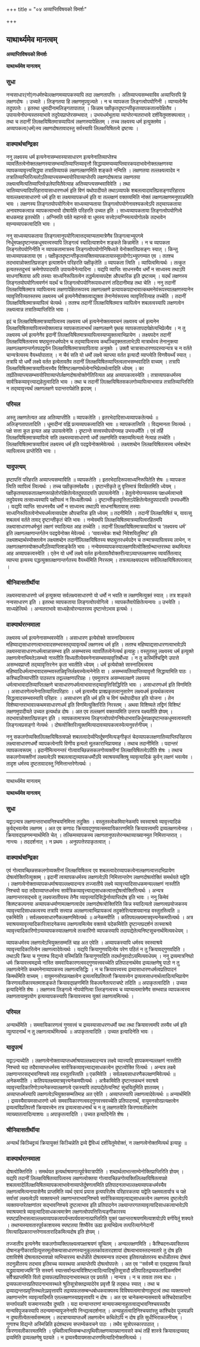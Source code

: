 +++
title = "०४ अव्याप्तिविषयको विमर्शः"

+++


## याथार्थ्यमेव मानत्वम्

**अव्याप्तिविषयको विमर्शः**

**याथार्थ्यमेव मानत्वम्**

### **सुधा**

नन्वसाधार(णो)णधर्मश्चेल्लक्षणमव्यापकस्यापि तदा लक्षणतापत्तिः । अतिव्याप्त्यसम्भवाविव अव्याप्तिरपि हि लक्षणदोषः । उच्यते । लिङ्गतया हि लक्षणमुपयुज्यते । न च व्यापकता लिङ्गत्वोपयोगिनी । व्याप्यत्वेनैव तदुपपत्तेः । इतरथा धूमादीनामलिङ्गतापातात् । किन्नाम पक्षीकृतदृष्टान्तीकृतव्यापकतात्वपेक्षितैव । उपायत्वेनोपन्यस्तस्याभावे तदुपेयप्राप्तेरसम्भवात् । उभयधर्मभूताया व्याप्तेरन्यतराभावे दर्शयितुमशक्यत्वात् । तथा च तदानीं लिलक्षयिषितमात्रव्यापित्वं लक्षणस्यापेक्षितम् । तच्च लक्ष्यस्य धर्म इत्युक्तमेव । अव्यापकत्व(धर्म)स्य लक्षणदोषतावादस्तु सर्वस्यापि लिलक्षयिषितत्वे द्रष्टव्यः ।

### **वाक्यार्थचन्द्रिका**

ननु लक्ष्यस्य धर्म इत्यनेनासम्भवस्यासाधारण इत्यनेनातिव्याप्तेश्च व्यावर्तितत्वेनोक्तलक्षणस्यासम्भव्यतिव्याप्तिव्यावृत्तौ सिद्धायामप्यव्याप्तिवारकपदाभावेनोक्तलक्षणस्या व्यापकव्यावृत्त्यसिद्ध्या तत्रातिव्यापकं लक्षणलक्षणमिति शङ्कते नन्विति । लक्षणतया तल्लक्ष्यत्वादेव न तत्रातिव्याप्तिरित्यतोऽतिव्याप्त्यसम्भवयोरिवाव्याप्तेरपि लक्षणदोषत्वान्न लक्षणतया लक्ष्यत्वमित्यतिव्याप्तिर्वज्रलेपायितैवेत्याह अतिव्याप्त्यसम्भवाविवेति । तथा चातिव्याप्त्यादिपरिहारायासाधारणधर्म इति विणं यथोपादीयते तथाऽव्यापके शबलत्वादावतिप्रसङ्गपरिहाराय यावल्लक्ष्यासाधारणो धर्म इति वा लक्ष्यव्यापकधर्म इति वा तल्लक्षणं वक्तव्यमिति नोक्तं लक्षणलक्षणमनुपपन्नमिति भावः । लक्षणस्य लिङ्गतयोपयोगित्वेन साध्यव्याप्यताया लिङ्गत्वोपयोगेनावश्यकत्वेऽपि तद्य्वापकताया अनावश्यकत्वान्न व्यापकत्वाभावो दोषायेति परिहरति उच्यत इति । साध्यव्यापकताया लिङ्गत्वोपयोगित्वे बाधकमाह इतरथेति । अग्निमति पर्वते महानसे वा धूमस्य सत्त्वेऽप्यग्निमत्ययोगोलके तदभावेन वह्न्यव्यापकत्वादिति भावः ।

ननु साध्यव्यापकताया लिङ्गत्वानुपयोगित्वात्तद्य्वाप्यतामात्रेणैव लिङ्गत्वाभ्युपगमे निर्धूमपक्षदृष्टान्तकधूमवत्त्वस्यापि लिङ्गत्वं स्यादित्याशयेन शङ्कते किन्नामेति । न च व्यापकता लिङ्गतोपयोगिनीति न व्यापकतामात्रस्य लिङ्गत्वोपयोगोनिषिध्यते येनोक्तातिप्रसङ्गः स्यात् । किन्तु साध्यव्यापकताया एव । पक्षीकृतदृष्टान्तीकृतव्यक्तिव्यापकतायास्सूपयोगोऽभ्युपगम्यत एव । ततश्च तदभावान्नोक्तातिप्रसङ्ग इत्याशयेन परिहरति पक्षीकृतेति ॥ व्यापकता त्विति । व्यापित्वमित्यर्थः । तत्कुत इत्यतस्तदुभयं क्रमेणोपपादयति उपायत्वेनेत्यादिना । यद्यपि व्याप्तिः साधनस्यैव धर्मो न साध्यस्य तथाऽपि साधनाश्रिताया अपि तस्याः साध्यनिरूपितत्वेन तद्धर्मत्वव्यपदेश औपचारिक इति द्रष्टव्यम् । यदर्थं लक्षणस्य लिङ्गतयोपयोगित्ववर्णनं यदर्थं च लिङ्गत्वोपयोगिरूपावधारणं तदिदानीमाह तथा चेति । ननु तदानीं लिलक्षयिषितमात्र व्यापित्वस्य लक्षणापेक्षितरूपस्य लक्षणलक्षणे प्रत्यायकपदाभावात्कथमनेवंरूपस्यालक्षणस्यानेन व्यावृत्तिरित्यतस्तस्य लक्ष्यस्य धर्म इत्यनेनैवोक्तत्वाद्युक्ता तेनानेवंरूपस्य व्यावृत्तिरित्याह तच्चेति । तदानीं लिलक्षयिषितमात्रव्यापित्वं चेत्यर्थः । ततश्च तदानीं लिलक्षयिषितमात्र व्यापित्वेन शबलत्वस्यापि लक्षणत्वेन लक्ष्यत्वान्न तत्रातिव्याप्तिरिति भावः ।

इदं च लिलक्षयिषितमात्रव्यापित्वस्य लक्ष्यस्य धर्म इत्यनेनोक्तत्ववचनं लक्ष्यस्य धर्म इत्यनेन लिलक्षयिषितव्यापित्वस्योक्तत्वान्न व्यापकतालाभार्थं लक्षणलक्षणे पृथक् व्यापकतापदापेक्षेत्यभिप्रेत्यैव । न तु लक्ष्यस्य धर्म इत्यनेनैव इदानीं लिलक्षयिषितमात्रव्यापित्वस्याप्युक्तत्वाभिप्रायेण । लक्ष्यपदेन तदानीं लिलक्षयिषितत्वस्य षष्ठ्युत्तरधर्मपदेन च तद्य्वापित्वस्य कथञ्चिदुक्ततालाभेऽपि मात्रार्थस्य तेनानुक्त्या लक्षणलक्षणान्तर्गतपदद्वयेन लिलक्षयिषितमात्रव्यापिताया अनुक्तेः । उक्तौ चात्रासाधारणपदस्यान्यत्र च न वर्तते चान्यत्रेत्यस्य वैयर्थ्यापातात् । न चैवं सति यो धर्मो लक्ष्ये व्याप्त्या वर्तत इत्यादौ व्याप्त्येति विणवैयर्थ्यं स्यात् । तत्रापि यो धर्मो लक्ष्ये वर्तत इत्येतावतैव तदानीं लिलक्षयिषितव्याप्तित्वलाभसम्भवादिति वाच्यम् । तत्रापि लिलक्षयिषितमात्रव्यापित्वस्यैव विशिष्टलक्षणार्थत्वेनाभिप्रेतार्थत्वादिति ध्येयम् । का तर्ह्यतिव्याप्त्यसम्भवयोरिवाव्याप्तेर्लक्षणदोषत्वोक्तेर्गतिरित्यत आह अव्यापकत्वस्येति । तत्राव्यापकधर्मस्य सार्वत्रिकव्यावृत्त्याद्यहेतुत्वादिति भावः । तथा च तदानीं लिलक्षयिषितसकलगोव्यापित्वाभावान्न तत्रातिव्याप्तिरिति न तद्य्वावृत्त्यर्थं लक्षणलक्षणे पदान्तरापेक्षेति हृदयम् ।

### **परिमल**

अस्तु लक्षणतेत्यत आह अतिव्याप्तीति ॥ व्यापकतेति । इतरभेदादिसाध्यव्यापकतेत्यर्थः ॥ अलिङ्गतापातादिति । धूमादीनां वह्निं प्रत्यव्यापकत्वादिति भावः ॥ व्यापकतात्विति । विद्यमानता त्वित्यर्थः । पक्षे सत्ता कुत इत्यत आह उपायत्वेनेति । दृष्टान्ते सत्त्वस्योपयोगमाह उभयधर्मेति । एवं तर्हि लिलक्षयिषितमात्रव्यापित्वे सति लक्ष्यस्यासाधारणो धर्मो लक्षणमिति वक्तव्यमित्यतो नेत्याह तच्चेति । लिलक्षयिषितमात्रव्यापित्वं लक्ष्यस्य धर्म इति पदद्वयेनोक्तमेवेत्यर्थः । लक्ष्यशब्देन लिलक्षयिषितत्वस्य धर्मशब्देन व्यापित्वस्य प्राप्तेरिति भावः ।

### **यादुपत्यम्**

इष्टापत्तिं परिहरति अव्याप्त्यसम्वाविति ॥ व्यापकतेति । इतरभेदादिरूपसाध्यनिरूपितेति शेषः ॥ व्यापकता त्विति व्यापित्वं त्वित्यर्थः । तच्च पक्षीकृतमपेक्ष्यैव । दृष्टान्तीकृते तु वृत्तिमात्रं विवक्षितमिति ध्येयम् । पक्षीकृतव्यापकतालक्षणरूपहेतोरपेक्षितेत्येतदुपपादयति उपायत्वेनेति । हेतुत्वेनोपन्यस्तस्य पक्षधर्मत्वाभावे तदुपेयस्य तत्साध्यस्यापि पक्षीयत्वं न सिध्यतीत्यर्थः । दृष्टान्तीकृतवृत्तिताऽपेक्षितेत्येतदुपपादयति उभयधर्मेति । यद्यपि व्याप्तिः साधनस्यैव धर्मो न साध्यस्य तथाऽपि साधनाश्रितायास् तस्याः साध्यनिरूपितत्वेनोभयधर्मत्वव्यपदेश औपचारिक इति ध्येयम् ॥ तदनीमिति । तदानीं लिलक्षयिषितं च, यावत्सु शबलत्वं वर्तते तावद् दृष्टान्तीकृतं चेति भावः । नन्वेवमपि लिलक्षयिषितमात्रव्यापित्वरहितमपि लक्ष्यासाधारणधर्मभूतं लक्षणं स्यादित्यत आह तच्चेति । तदानीं लिलक्षयिषितमात्रव्यापित्वं च ‘लक्ष्यस्य धर्म’ इति लक्षणलक्षणान्तर्गतेन पदद्वयेनोक्त मेवेत्यर्थः । ‘यावत्स्वेकः शब्दो निवेशयितुमिष्ट’ इति लक्ष्यशब्दार्थस्योक्तत्वेन लक्ष्यशब्देन तदानींलिलक्षयिषितस्य षष्ठ्युत्तरधर्मपदेन च तन्मात्रव्यापित्वस्य लाभेन, न लक्षणलक्षणस्योक्तधर्मेऽतिव्याप्तिशङ्केति भावः । नन्वेवमव्यापकस्यालक्षणवित्वोक्तिर्ग्रन्थान्तरस्था कथमित्यत आह अव्यापकत्वस्येति । एतेन यो धर्मो लक्ष्ये वर्तत इत्येतावतैवोक्तरीत्याऽव्याप्तलक्षणस्य व्यावर्तितत्वाद् व्याप्त्या इत्यस्य पद्धत्युक्तलक्षणान्तर्गतस्य वैयर्थ्यमिति निरस्तम् । तत्रत्यलक्ष्यपदस्य सर्वलिलक्षयिषितपरत्वात् ।

### **श्रीनिवासतीर्थीया**

लक्ष्यस्यासाधारणो धर्म इत्युक्त्या सर्वलक्ष्यसाधारणो यो धर्मो न भवति स लक्षणमित्युक्तं स्यात् । तत्र शङ्कते नन्वसाधारण इति । इतरथा व्यापकताया लिङ्गत्वोपयोगित्वे । व्यापकतैवापेक्षितेत्यन्वयः ॥ उभयेति । साध्यहेत्विर्थः । अन्यतराभावे साध्यहेत्वोरन्यतरस्य दृष्टान्तेऽभाव इत्यर्थः ।

### **वाक्यार्थरत्नमाला**

लक्ष्यस्य धर्म इत्यनेनासम्भवस्येति । असाधारण इत्येवोक्ते सास्नादिमत्वस्य महिष्याद्यसाधारणत्वाभावादसम्भवस्तद्य्वावृत्यर्थं लक्षणस्य धर्म इति । ततश्च महिष्याद्यसाधारणत्वाभावेऽपि लक्ष्यस्यासाधारणधर्मत्वान्नासम्भव इति असम्भवस्य व्यावर्तितत्वेनेत्यर्थ इत्याहुः। वस्तुतस्तु लक्ष्यस्य धर्म इत्युक्ते लक्षणत्वेनाभिमतेऽसम्भवे नास्तीति सिध्यतीत्येवमनेनासम्भवव्यावृत्तिर्बोध्या । न तु कस्मिंश्चिद्विणे उपात्ते असम्भवप्राप्तौ तद्य्वावृत्तिरनेन कृता भवतीति ध्येयम् । धर्म इत्येवोक्ते सास्नादिमत्वस्य महिष्यादिधर्मत्वाभावादसम्भवस्तन्निवृत्तिर्लक्ष्यस्येत्यनेनेति वा । असम्भव्यतिव्याप्तिव्यावृत्तौ सिद्धायामिति पाठः । कश्चिदतिव्याप्तीति पाठस्तत्र तद्वल्लक्षणपरिग्रहः । एवमुत्तरत्र असम्भवलक्षणे लक्ष्यस्य धर्मत्वाभावादतिव्याप्तिलक्षणे चासाधारणधर्मत्वाभावात्तद्य्वावृत्तिसिद्धिरिति भावः । असाधारणधर्म इति विणमिति । असाधारणेत्यनेनातिव्याप्तिपरिहारः । धर्म इत्यस्यैव प्राक्प्रकृतत्वानुसारेण लक्ष्यधर्म इत्यर्थकत्वस्य सिद्धत्वादसम्भवस्यापि परिहारः । असाधारण इति धर्म इति च विणं यथोपादीयत इति योजना । तेन विशेष्यान्तराभावात्कथमसाधारणधर्म इति विणमित्युक्तिरिति निरस्तम् । अथवा विशिष्यते तद्विणं विशिष्टं लक्षणमुपादीयते उच्यत इत्यर्थान्न दोषः । अत एव तल्लक्षणं वक्तव्यमिति उत्तरत्र वक्ष्यतीति ज्ञेयम् । तदभावान्नोक्तातिप्रसङ्ग इति । व्यापकतामात्रस्य लिङ्गत्वोपयोगनिषेधाभावान्निर्धूमपक्षदृष्टान्तकधूमवत्वस्यापि लिङ्गत्वप्रसङ्गो नेत्यर्थः । दोषत्वोक्तिरित्युक्तमित्यादावव्यापकत्वस्येत्यनुवर्त्तनीयम् ।

ननु सकलगोव्यक्तिलिलक्षयिषितत्वपक्षे शबलत्वादेर्व्यप्तिर्दूषणमित्यङ्गीकृतं चेदव्यापकलक्षणातिव्याप्तिपरिहाराय लक्ष्यासाधारणधर्मो व्यापकत्वेनापि विणीय इत्यतो मूलकाराभिप्रायमाह । तथाच तदानीमिति । पदान्तरं व्यापकत्वरूपम् । इदानीमित्यनन्तरं गोत्वावच्छिन्नसकलगोव्यक्तीनां लिलक्षयिषितत्वेऽपीति शेषः । तथाच सकलगोव्यक्तीनां लक्ष्यत्वेऽपि शबलत्वाद्यव्यापकधर्मोऽपि स्वाश्रयव्यक्तिषु व्यावृत्यादिकं कुर्वन् लक्षणं भवत्येव । तादृश धर्मस्य दुष्टतावादस्तु निमित्तान्तरेणेत्यर्थः ।





------------------------------------------------------------------------

याथार्थ्यमेव मानत्वम्

**याथार्थ्यमेव मानत्वम्**

### **सुधा**

यद्वाऽन्यत्र लक्षणान्तराभावनिश्चयनिमित्ता तदुक्तिः । वस्तुतस्त्वेकमिवानेकमपि स्वस्वाश्रये व्यावृत्त्यादिकं कुर्वद्भवत्येव लक्षणम् । अत एव कणादः क्रियावद्गुणवत्समवायिकारणमिति क्रियावत्त्वमपि द्रव्यलक्षणत्वेनाह । क्रियावद्ग्रहणमन्यार्थमिति चेत् । तत्किमव्यापकस्य लक्षणतानुपपत्तेरन्यथाव्याख्यानमुत निमित्तान्तरात् । नान्त्यः । तददर्शनात् । न प्रथमः । अनुपपत्तेरपाकृतत्वात् ।

### **वाक्यार्थचन्द्रिका**

एवं गोत्वावच्छिन्नसकलगोव्यक्तीनां लिलक्षयिषितत्व एव शबलत्वादेरव्यापकत्वेनालक्षणत्वात्तदभिप्रायेण दोषत्वोक्तिरित्युक्तम् । इदानीं त्वव्यापकधर्मस्य लक्षणत्वेऽपि निमित्तान्तरेण लक्षणदोषत्वोक्तिं समर्थयते यद्वेति । लक्षणत्वेनोक्ताव्यापकधर्माश्रयाल्लक्ष्यादन्यत्र तज्जातीये लक्ष्ये व्यावृत्त्यादिसाधकमन्यल्लक्षणं नास्तीति निश्चयो यदा तदैवाव्याप्तधर्मस्य सार्वत्रिकव्यावृत्त्याद्यसाधकत्वात्तद्दोषत्वोक्तिरित्यर्थः । अन्यत्र लक्षणान्तरसद्भावे तु लक्ष्यजातीयस्य तेनैव व्यावृत्त्यादिसिद्धेर्नाव्याप्तिदोष इति भावः । ननु किमेवं क्लिष्टकल्पनया अव्यापकधर्माणामलक्षणत्वादेव लक्षणदोषत्वोक्तिरिति किन्न स्यादित्यतो लक्षणत्वप्रयोजकस्य व्यावृत्त्यादिसाधकत्वस्य तत्रापि सत्त्वान्न अलक्षणत्वाभिप्रायकत्वं तदुक्तेरित्याशयवानाह वस्तुतस्त्विति ॥ एकमिवेति । सर्वलक्ष्यसाधारणैकलक्षणमिवेत्यर्थः ॥ अनेकमपीति । कतिपयलक्ष्यमात्रवृत्त्यनेकमपीत्यर्थः । अत्र स्वाश्रयव्यावृत्त्यादिकारित्वादनेकस्य लक्षणत्वमित्येव वक्तव्ये यदेकमिवेति दृष्टान्तप्रदर्शनं तत्स्वाश्रये व्यावृत्त्यादिकारिणोऽप्यव्यापकस्यालक्षणत्वे तत्कारिणो व्यापकस्यापि तदापद्येतेत्यनिष्टसूचनार्थमित्यवधेयम् ।

व्यापकधर्मस्य लक्षणत्वेऽभियुक्तसम्मतिं चाह अत एवेति । अव्यापकस्यापि धर्मस्य स्वस्वाश्रये व्यावृत्त्यादिकारित्वेन लक्षणत्वादेवेत्यर्थः । यद्यपि क्रियागुणवदित्येव परेण पठितं न तु क्रियावद्गुणवदिति । तथाऽपि क्रिया च गुणाश्च विद्यन्ते यस्मिन्निति क्रियागुणवदिति तदर्थानुवादोऽयमित्यवधेयम् । ननु द्रव्यमात्रनिष्ठो धर्मः क्रियावत्त्वमद्रव्ये नास्ति समवायिकारणत्ववद्गुणवत्त्ववच्चेति प्रतिपादनार्थमेव द्रव्यलक्षणेषु पाठो न तु लक्षणत्वेनेति कथमनेनाव्यापकस्य लक्षणत्वसिद्धिः । न च क्रियावत्त्वस्य द्रव्यासाधारणधर्मत्वप्रतिपादनं किमर्थमिति वाच्यम् । वायुमनसोरप्रत्यक्षत्वेन द्रव्यत्वविप्रतिपत्तौ क्रियावत्त्वेन द्रव्यत्वसाधनार्थत्वादित्यभिप्रायेण किरणावलीकारमतमाशङ्कते क्रियावद्ग्रहणमिति विकल्पनैतत्पराचष्टे तदिति ॥ अपाकृतत्वादिति । उच्यत इत्यादिनेति शेषः । लक्षणस्य लिङ्गत्वे नोपयोगित्वा ल्लिङ्गत्वस्य च व्याप्यत्वमात्रेणैव सम्भवान्न व्यापकत्वस्य लक्षणतायामुपयोग इत्यव्यापकस्यापि क्रियावत्त्वस्य युक्तं लक्षणत्वमित्यर्थः ।

### **परिमल**

अन्यार्थमिति । समवायिकारणत्वं गुणवत्त्वं च द्रव्यस्यासाधरणधर्मो यथा तथा क्रियावत्त्वमपि तस्यैव धर्म इति व्युत्पादनार्थं न तु लक्षणत्वार्थमित्यर्थः ॥ अपाकृतत्वादिति । उच्यत इत्यादिनेति भावः ।

### **यादुपत्यं**

यद्वाऽन्यच्येति । लक्षणत्वेनोक्ताव्याप्तधर्माश्रयाल्लक्ष्यादन्यत्र लक्ष्ये व्यात्त्यादि ज्ञापकमन्यल्लक्षणं नास्तीति निश्चयो यदा तदैवाव्याप्तधर्मस्य सार्वत्रिकव्यावृत्त्याद्यसाधकत्वेन दुष्टत्वोक्ति रित्यर्थः । अन्यत्र लक्ष्ये लक्षणान्तरसद्भावनिश्चये त्वाह वस्तुतस्त्विति ॥ एकमिवेति । सर्वलक्ष्यसाधारणैकलक्षणमिवेत्यर्थः ॥ अनेकमपीति । कतिपयलक्ष्यमात्रवृत्त्यनेकमपीत्यर्थः । अत्रैकमिवेति दृष्टान्तकथनं स्वाश्रये व्यावृत्त्यादिकारिणोऽप्यनेकस्यालक्षणत्वे एकस्यापि तदापद्येतेत्यनिष्टं सूचयितुमिति ज्ञातव्यम् । अव्याप्तधर्मस्यापि लक्षणत्वेऽभियुक्तसम्मतिमाह अत एवेति । अव्याप्तस्यापि लक्षणत्वादेवेत्यर्थः ॥ अन्यार्थमिति । द्रव्यस्यैवायमसाधारणो धर्मः समवायिकारणत्ववद्गुणवत्त्ववच्चेति प्रतिपादनार्थं, वायुमनसोरप्रत्यक्षत्वेन द्रव्यत्वविप्रतिपत्तौ क्रियावत्त्वेन तत्र द्रव्यत्वसाधनार्थं च न तु लक्षणतयेति किरणावलीकारेण व्याख्यातत्वादित्याशयः ॥ अपाकृतत्वादिति । उच्यत इत्यादिनेति शेषः ।

### **श्रीनिवासतीर्थीया**

अन्यार्थं किञ्चिद्द्रव्यं क्रियायुक्तं किञ्चिन्नेति द्रव्ये द्वैविध्यं दर्शयितुमेवोक्तं, न लक्षणत्वेनोक्तमित्यर्थ इत्याहुः ॥

### **वाक्यार्थरत्नमाला**

दोषत्वोक्तिरिति । समर्थयत इत्यर्थाश्रयणात्पूर्वत्रेवात्रापीति । शब्दार्थलाभात्साम्येनोक्तिप्राप्तिरिति ज्ञेयम् । यद्यपि तदानीं लिलक्षयिषितव्यापित्वस्य लक्षणत्वोक्तया गोत्वावच्छिन्नगोव्यक्तिलिलक्षयिषितत्वपक्षे शबलत्वादेर्लिलक्षयिषितव्यापकत्वाभावेनाव्याप्तेर्दूषणत्वमिति प्रतिपादनलाभाल्लक्ष्यव्यापकधर्मस्यैव लक्षणत्वमित्यनायासेनैव प्राप्तमिति व्यर्थ एवायं प्रयास इत्यपरितोष परिहारकतया यद्वेति पक्षमवतार्यात्र च पक्षे सर्वासां लक्ष्यत्वेऽपि व्यक्तयन्तरे लक्षणान्तराभावनिश्चये सार्वत्रिकव्यावृत्याद्यसाधकत्वेन लक्षणस्य दुष्टत्वेऽपि व्यक्तयन्तरेतक्षणांतर सद्भावनिश्चये दुष्टत्वाभाव इति प्रतिपादनेन लक्ष्यान्तरगतव्यावृत्यादिसाधकत्वाभावेऽपि स्वाश्रयमात्रे व्यावृत्यादिसाधकत्वमात्रेण लक्षणत्वोपपत्तिरित्यङ्गीकारस्य स्पष्टप्रतिभासत्वाल्लक्ष्यव्यापकत्वपर्यन्तपर्यवसानात्प्राप्तिरिति युक्तं पक्षान्तराश्रयणमित्याशयोऽपि वर्णयितुं शक्यते । तथाप्यस्यावतारपूर्वकाशयस्य स्पष्टतया शिष्यैरेव ऊह्य इत्यभिप्रेत्य तत्परित्यागेनेदानीं त्वित्यादिप्रकारान्तरेणावतारादिकमित्यदोष इति ज्ञेयम् ।

तज्जातीय इत्यनेनैव सकलगोव्यक्तिलक्ष्यत्वपक्षाश्रयणं सूचितम् । अन्यल्लक्षणमिति । कैश्चिदनध्यवसितस्य दोषानङ्गीकारादित्युत्तरमूलोक्त्यासाधारणस्यानुकूलतर्कावतारदशायां दोषत्वाभावस्तदनवतारे तु दोष इति दशाविशेषे दोषत्वतदभावपक्षे व्यभिचारस्य बाधोन्नीते दोषत्वमन्यत्र तदभाव इतिवत्पक्षेतरस्य बाधोन्नीतस्य दोषत्वं तदनुन्नीतस्य तदभाव इतिवच्च व्यवस्थया अव्याप्तेरपि दोषत्वोपपत्तेः । अत एव ‘‘सर्वस्मै वा एतद्यज्ञस्य क्रियते यद्ध्रुवायामाज्यमि’’ति सस्वर्गः स्यात्सर्वान्प्रत्यविशिष्टत्वादित्यादिश्रुतिसूत्रादौ प्रतिपादितद्रव्यफलादिकमविणं सर्वत्रप्राप्तमिति वितो द्रव्यफलप्रतिपादनाभावस्थल एव प्रवर्तते । नान्यत्र । न च तावता तस्य बाधः । द्रव्यफलान्तरप्रतिपादनाभावस्थले श्रुतिसूत्रोक्तद्रव्यादेरेव प्रवृत्तौ हि तद्बाधः स्यात् । तथा च द्रव्याद्यन्तरप्रवृत्तिस्थलेऽप्रवृत्तावपि तद्रव्यफलसम्बन्धबोधकवाक्यस्य विविषयत्वमात्रोणादुष्टत्वं तथा व्यक्तयन्तरे लक्षणान्तरेण व्यावृत्यादिमति एतल्लक्षणस्याप्रवृत्तावपि न दोषः । अत एव चानेकमान्यसमवाये कश्चिदेवान्नादिना सन्तर्पयन्नपि यजमानस्तदैव दुष्यति । यदा मान्यान्तराणां मान्ययजमानाहुतत्वाद्यभावनिश्चयस्तदैव मान्यविपूजकस्यापि तदन्यमान्यापूजनेनापि निन्द्यत्वदर्शनात् । अन्याहुतत्वादिनिश्चयवांस्तु कांश्चिदेव पूजयन्नपि न दुष्यतीत्येतत्सर्वसम्मतम् । तदत्राप्यव्याप्तधर्मे लक्षणत्वेन कथितेऽपि न दोष इति सुधीभिराकलनीयम् । गुणाश्च विद्यन्ते अस्मिन्निति इदंशब्दस्य सप्तम्येकवचने पाठः । तथैव सूत्रोपस्कारपाठात् । किरणावलीकारमतमिति । पृथिवीत्वाभिसम्बन्धात्पृथिवीलक्षणव्याख्यानावसरे कथं तर्हि शास्त्रे क्रियावत्द्रव्यवद् द्रव्यमिति द्रव्यलक्षणेषु पठ्यते । न द्रव्यस्यैवायमसाधारणमित्यादिनोक्तमित्यर्थः ।





